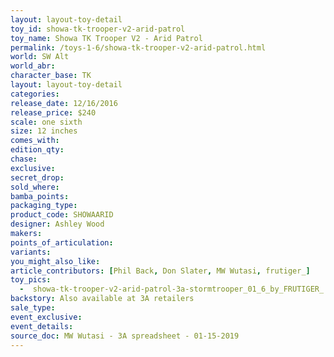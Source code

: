 ```yaml
---
layout: layout-toy-detail 
toy_id: showa-tk-trooper-v2-arid-patrol
toy_name: Showa TK Trooper V2 - Arid Patrol
permalink: /toys-1-6/showa-tk-trooper-v2-arid-patrol.html
world: SW Alt
world_abr: 
character_base: TK
layout: layout-toy-detail
categories: 
release_date: 12/16/2016
release_price: $240 
scale: one sixth
size: 12 inches
comes_with: 
edition_qty: 
chase: 
exclusive: 
secret_drop: 
sold_where: 
bamba_points: 
packaging_type: 
product_code: SHOWAARID
designer: Ashley Wood
makers: 
points_of_articulation: 
variants: 
you_might_also_like: 
article_contributors: [Phil Back, Don Slater, MW Wutasi, frutiger_]
toy_pics: 
  -  showa-tk-trooper-v2-arid-patrol-3a-stormtrooper_01_6_by_FRUTIGER_.jpg
backstory: Also available at 3A retailers
sale_type: 
event_exclusive: 
event_details: 
source_doc: MW Wutasi - 3A spreadsheet - 01-15-2019
---
```

